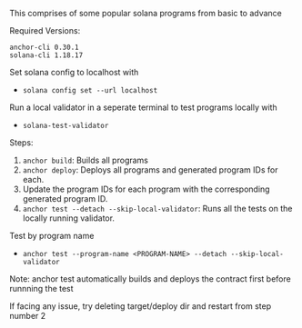 This comprises of some popular solana programs from basic to advance

Required Versions:
```
anchor-cli 0.30.1
solana-cli 1.18.17
```

Set solana config to localhost with
- ``` solana config set --url localhost ```

Run a local validator in a seperate terminal to test programs locally with
- ``` solana-test-validator ```

Steps:
1) `anchor build`: Builds all programs
2) `anchor deploy`: Deploys all programs and generated program IDs for each.
3) Update the program IDs for each program with the corresponding generated program ID.
4) `anchor test --detach --skip-local-validator`: Runs all the tests on the locally running validator.

Test by program name
- ```anchor test --program-name <PROGRAM-NAME> --detach --skip-local-validator```

Note: anchor test automatically builds and deploys the contract first before runnning the test

If facing any issue, try deleting target/deploy dir and restart from step number 2